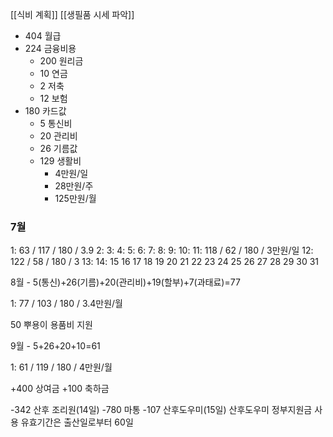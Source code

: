 [[식비 계획]]
[[생필품 시세 파악]]

- 404 월급
- 224 금융비용
	- 200 원리금
	- 10 연금
	- 2 저축
	- 12 보험
- 180 카드값
	- 5 통신비
	- 20 관리비
	- 26 기름값
	- 129 생활비 
		- 4만원/일
		- 28만원/주
		- 125만원/월

### 7월
1: 63 / 117 / 180 / 3.9
2: 
3: 
4: 
5: 
6:
7: 
8: 
9: 
10: 
11: 118 / 62 / 180 / 3만원/일
12: 122 / 58 / 180 / 3
13: 
14: 
15
16
17
18
19
20
21
22
23
24
25
26
27
28
29
30
31

8월 - 5(통신)+26(기름)+20(관리비)+19(할부)+7(과태료)=77

1: 77 / 103 / 180 / 3.4만원/월

50 뿌용이 용품비 지원

9월 - 5+26+20+10=61

1: 61 / 119 / 180 / 4만원/월

+400 상여금
+100 축하금

-342 산후 조리원(14일)
-780 마통
-107 산후도우미(15일)
산후도우미 정부지원금 사용 유효기간은 출산일로부터 60일